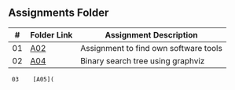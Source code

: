 

##  Assignments Folder

|   #   | Folder Link | Assignment Description |
| :---: | ----------- | ---------------------- |
|    01  |  [A02](https://github.com/ATHUL107/4883-SoftwareTools-Sajikumar/tree/main/Assignments/A02)|Assignment to find own software tools|  
|    02  |  [A04](https://github.com/ATHUL107/4883-SoftwareTools-Sajikumar/tree/main/Assignments/A04)|Binary search tree using graphviz| 
     03    [A05](        
